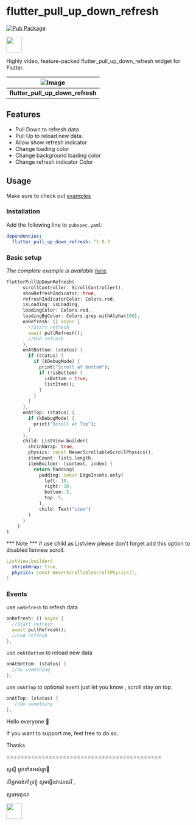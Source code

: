 <!-- 
This README describes the package. If you publish this package to pub.dev,
this README's contents appear on the landing page for your package.

For information about how to write a good package README, see the guide for
[writing package pages](https://dart.dev/guides/libraries/writing-package-pages). 

For general information about developing packages, see the Dart guide for
[creating packages](https://dart.dev/guides/libraries/create-library-packages)
and the Flutter guide for
[developing packages and plugins](https://flutter.dev/developing-packages). 
-->

# flutter_pull_up_down_refresh

[![Pub Package](https://img.shields.io/pub/v/flutter_pull_up_down_refresh.svg?style=flat-square)](https://pub.dev/packages/flutter_pull_up_down_refresh)

<a  href="https://www.buymeacoffee.com/kdrtech" target="_blank">
<img src="https://cdn.buymeacoffee.com/buttons/default-orange.png" height="41" />
</a>

Highly video, feature-packed flutter_pull_up_down_refresh widget for Flutter.

| ![Image](https://raw.githubusercontent.com/kdrtech/flutter_pull_up_down_refresh/master/example/assets/dummy/flutter_pull_up_down_refresh.gif)
| :------------: |
| **flutter_pull_up_down_refresh** |



 
## Features

* Pull Down to refresh data
* Pull Up to reload new data.
* Allow show refresh indicator
* Change loading color
* Change background loading color
* Change refresh indicator Color 

## Usage

Make sure to check out [examples](https://github.com/kdrtech/flutter_pull_up_down_refresh/tree/master/example/lib)

### Installation

Add the following line to `pubspec.yaml`:

```yaml
dependencies:
  flutter_pull_up_down_refresh: ^1.0.3
```

### Basic setup

*The complete example is available [here](https://github.com/kdrtech/flutter_pull_up_down_refresh/tree/master/example/lib).*

```dart
FlutterPullUpDownRefresh(
      scrollController: ScrollController(),
      showRefreshIndicator: true,
      refreshIndicatorColor: Colors.red,
      isLoading: isLoading,
      loadingColor: Colors.red,
      loadingBgColor: Colors.grey.withAlpha(100),
      onRefresh: () async {
        //Start refresh
        await pullRefresh();
        //End refresh
      },
      onAtBottom: (status) {
        if (status) {
          if (kDebugMode) {
            print("Scroll at bottom");
            if (!isBottom) {
              isBottom = true;
              listItem();
            }
          }
        }
      },
      onAtTop: (status) {
        if (kDebugMode) {
          print("Scroll at Top");
        }
      },
      child: ListView.builder(
        shrinkWrap: true,
        physics: const NeverScrollableScrollPhysics(),
        itemCount: lists.length,
        itemBuilder: (context, index) {
          return Padding(
            padding: const EdgeInsets.only(
              left: 10,
              right: 10,
              bottom: 5,
              top: 5,
            ),
            child: Text("item")
        )
      }
    )
)
```

*** Note *** if use child as Listview please don't forget add this option to disabled listview scroll.
```yaml
ListView.builder(
  shrinkWrap: true,
  physics: const NeverScrollableScrollPhysics(),
)
```

### Events

use `onRefresh` to refesh data 

```dart
onRefresh: () async {
  //Start refresh
  await pullRefresh();
  //End refresh
},
```
use `onAtBottom` to reload new data 

```dart
onAtBottom: (status) {
  //do something
},
```

use `onAtTop` to optional event just let you know , scroll stay on top. 

```dart
onAtTop: (status) {
   //do something
},
```
Hello everyone 👋

If you want to support me, feel free to do so. 

Thanks

============================================

សួស្ដី អ្នកទាំងអស់គ្នា👋 

បើ​អ្នក​ចង់​គាំទ្រ​ខ្ញុំ សូម​ធ្វើ​ដោយ​សេរី , 

សូមអរគុណ

<a  href="https://www.buymeacoffee.com/kdrtech" target="_blank">
<img src="https://cdn.buymeacoffee.com/buttons/default-orange.png" height="41" />
</a>
